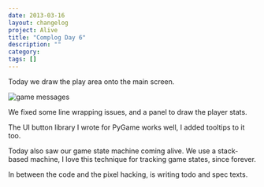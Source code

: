 ```yaml
---
date: 2013-03-16
layout: changelog
project: Alive
title: "Complog Day 6"
description: ""
category: 
tags: []
---
```


Today we draw the play area onto the main screen.

![game messages](tile6.png)

We fixed some line wrapping issues, and a panel to draw the player stats.

The UI button library I wrote for PyGame works well, I added tooltips to it too.

Today also saw our game state machine coming alive. We use a stack-based machine, I love this technique for tracking game states, since forever.

In between the code and the pixel hacking, is writing todo and spec texts.